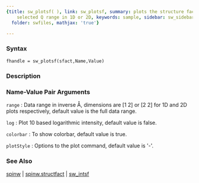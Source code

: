 ```yaml
---
{title: sw_plotsf( ), link: sw_plotsf, summary: plots the structure factor in the
    selected Q range in 1D or 2D, keywords: sample, sidebar: sw_sidebar, permalink: sw_plotsf.html,
  folder: swfiles, mathjax: 'true'}

---
```


### Syntax

`fhandle = sw_plotsf(sfact,Name,Value)`

### Description



### Name-Value Pair Arguments

`range`
: Data range in inverse Å, dimensions are [1 2] or [2 2]
  for 1D and 2D plots respectively, default value is the full data
  range.

`log`
: Plot 10 based logarithmic intensity, default value is false.

`colorbar`
: To show colorbar, default value is true.

`plotStyle`
: Options to the plot command, default value is '-'.

### See Also

[spinw](spinw.html) \| [spinw.structfact](spinw_structfact.html) \| [sw_intsf](sw_intsf.html)

